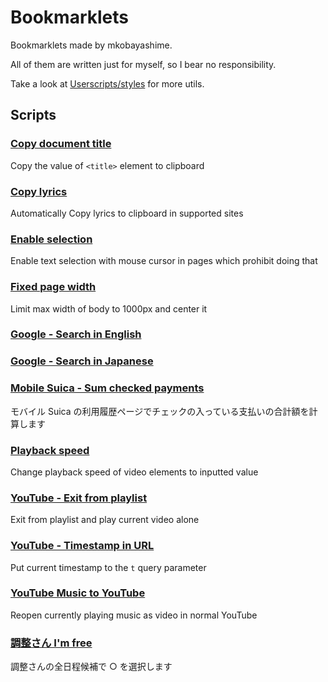 # Bookmarklets

Bookmarklets made by mkobayashime.

All of them are written just for myself, so I bear no responsibility.

Take a look at [Userscripts/styles](https://github.com/mkobayashime/userscripts/) for more utils.

## Scripts

### [Copy document title](dist/copyDocumentTitle.js)

Copy the value of `<title>` element to clipboard

### [Copy lyrics](dist/copyLyrics.js)

Automatically Copy lyrics to clipboard in supported sites

### [Enable selection](dist/enableSelection.js)

Enable text selection with mouse cursor in pages which prohibit doing that

### [Fixed page width](dist/fixedWidth.js)

Limit max width of body to 1000px and center it

### [Google - Search in English](dist/googleSearchInEn.js)

### [Google - Search in Japanese](dist/googleSearchInJp.js)

### [Mobile Suica - Sum checked payments](dist/mobileSuicaSum.js)

モバイル Suica の利用履歴ページでチェックの入っている支払いの合計額を計算します

### [Playback speed](dist/playbackRate.js)

Change playback speed of video elements to inputted value

### [YouTube - Exit from playlist](dist/youtubeExitPlaylist.js)

Exit from playlist and play current video alone

### [YouTube - Timestamp in URL](dist/youtubeTimestampInQuery.js)

Put current timestamp to the `t` query parameter

### [YouTube Music to YouTube](dist/youtubeMusicToYoutube.js)

Reopen currently playing music as video in normal YouTube

### [調整さん I'm free](dist/chouseisanImFree.js)

調整さんの全日程候補で ○ を選択します
